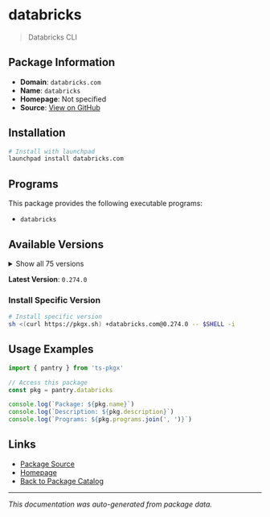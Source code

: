 # databricks

> Databricks CLI

## Package Information

- **Domain**: `databricks.com`
- **Name**: `databricks`
- **Homepage**: Not specified
- **Source**: [View on GitHub](https://github.com/pkgxdev/pantry/tree/main/projects/databricks.com/package.yml)

## Installation

```bash
# Install with launchpad
launchpad install databricks.com
```

## Programs

This package provides the following executable programs:

- `databricks`

## Available Versions

<details>
<summary>Show all 75 versions</summary>

- `0.274.0`, `0.273.0`, `0.272.0`, `0.271.0`, `0.270.0`
- `0.269.0`, `0.268.0`, `0.267.0`, `0.266.0`, `0.265.0`
- `0.264.2`, `0.264.1`, `0.264.0`, `0.263.0`, `0.262.0`
- `0.261.0`, `0.260.0`, `0.259.0`, `0.258.0`, `0.257.0`
- `0.256.0`, `0.255.0`, `0.254.0`, `0.253.0`, `0.252.0`
- `0.251.0`, `0.250.0`, `0.249.0`, `0.248.0`, `0.247.1`
- `0.247.0`, `0.246.0`, `0.245.0`, `0.244.0`, `0.243.0`
- `0.242.0`, `0.241.2`, `0.241.1`, `0.241.0`, `0.240.0`
- `0.239.1`, `0.239.0`, `0.238.0`, `0.237.0`, `0.236.0`
- `0.235.0`, `0.234.0`, `0.233.0`, `0.232.1`, `0.232.0`
- `0.231.0`, `0.230.0`, `0.229.0`, `0.228.1`, `0.228.0`
- `0.227.1`, `0.227.0`, `0.226.0`, `0.225.0`, `0.224.1`
- `0.224.0`, `0.223.2`, `0.223.1`, `0.223.0`, `0.222.0`
- `0.221.1`, `0.221.0`, `0.220.0`, `0.219.0`, `0.218.1`
- `0.218.0`, `0.217.1`, `0.217.0`, `0.216.0`, `0.215.0`

</details>

**Latest Version**: `0.274.0`

### Install Specific Version

```bash
# Install specific version
sh <(curl https://pkgx.sh) +databricks.com@0.274.0 -- $SHELL -i
```

## Usage Examples

```typescript
import { pantry } from 'ts-pkgx'

// Access this package
const pkg = pantry.databricks

console.log(`Package: ${pkg.name}`)
console.log(`Description: ${pkg.description}`)
console.log(`Programs: ${pkg.programs.join(', ')}`)
```

## Links

- [Package Source](https://github.com/pkgxdev/pantry/tree/main/projects/databricks.com/package.yml)
- [Homepage](#)
- [Back to Package Catalog](../../package-catalog.md)

---

*This documentation was auto-generated from package data.*
